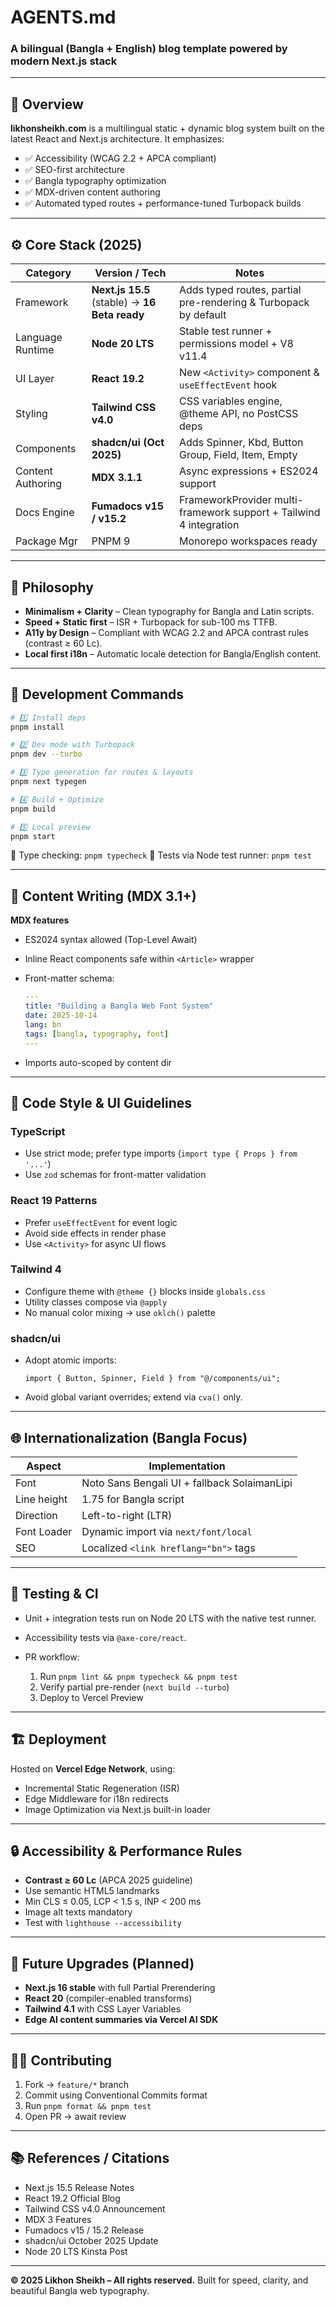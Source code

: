 # AGENTS.md

### A bilingual (Bangla + English) blog template powered by modern Next.js stack

---

## 🧩 Overview

**likhonsheikh.com** is a multilingual static + dynamic blog system built on the latest React and Next.js architecture.
It emphasizes:

* ✅ Accessibility (WCAG 2.2 + APCA compliant)
* ✅ SEO-first architecture
* ✅ Bangla typography optimization
* ✅ MDX-driven content authoring
* ✅ Automated typed routes + performance-tuned Turbopack builds

---

## ⚙️ Core Stack (2025)

| Category          | Version / Tech                                | Notes                                                              |
| ----------------- | --------------------------------------------- | ------------------------------------------------------------------ |
| Framework         | **Next.js 15.5** (stable) → **16 Beta ready** | Adds typed routes, partial pre-rendering & Turbopack by default    |
| Language Runtime  | **Node 20 LTS**                               | Stable test runner + permissions model + V8 v11.4                  |
| UI Layer          | **React 19.2**                                | New `<Activity>` component & `useEffectEvent` hook                 |
| Styling           | **Tailwind CSS v4.0**                         | CSS variables engine, @theme API, no PostCSS deps                  |
| Components        | **shadcn/ui (Oct 2025)**                      | Adds Spinner, Kbd, Button Group, Field, Item, Empty                |
| Content Authoring | **MDX 3.1.1**                                 | Async expressions + ES2024 support                                 |
| Docs Engine       | **Fumadocs v15 / v15.2**                      | FrameworkProvider multi-framework support + Tailwind 4 integration |
| Package Mgr       | PNPM 9                                        | Monorepo workspaces ready                                          |

---

## 🧠 Philosophy

* **Minimalism + Clarity** – Clean typography for Bangla and Latin scripts.
* **Speed + Static first** – ISR + Turbopack for sub-100 ms TTFB.
* **A11y by Design** – Compliant with WCAG 2.2 and APCA contrast rules (contrast ≥ 60 Lc).
* **Local first i18n** – Automatic locale detection for Bangla/English content.

---

## 🚀 Development Commands

```bash
# 1️⃣ Install deps
pnpm install

# 2️⃣ Dev mode with Turbopack
pnpm dev --turbo

# 3️⃣ Type generation for routes & layouts
pnpm next typegen

# 4️⃣ Build + Optimize
pnpm build

# 5️⃣ Local preview
pnpm start
```

🧩 Type checking: `pnpm typecheck`
🧪 Tests via Node test runner: `pnpm test`

---

## 🧾 Content Writing (MDX 3.1+)

**MDX features**

* ES2024 syntax allowed (Top-Level Await)
* Inline React components safe within `<Article>` wrapper
* Front-matter schema:

  ```yaml
  ---
  title: "Building a Bangla Web Font System"
  date: 2025-10-14
  lang: bn
  tags: [bangla, typography, font]
  ---
  ```
* Imports auto-scoped by content dir

---

## 🎨 Code Style & UI Guidelines

### TypeScript

* Use strict mode; prefer type imports (`import type { Props } from '...'`)
* Use `zod` schemas for front-matter validation

### React 19 Patterns

* Prefer `useEffectEvent` for event logic
* Avoid side effects in render phase
* Use `<Activity>` for async UI flows

### Tailwind 4

* Configure theme with `@theme {}` blocks inside `globals.css`
* Utility classes compose via `@apply`
* No manual color mixing → use `oklch()` palette

### shadcn/ui

* Adopt atomic imports:

  ```tsx
  import { Button, Spinner, Field } from "@/components/ui";
  ```
* Avoid global variant overrides; extend via `cva()` only.

---

## 🌐 Internationalization (Bangla Focus)

| Aspect      | Implementation                               |
| ----------- | -------------------------------------------- |
| Font        | Noto Sans Bengali UI + fallback SolaimanLipi |
| Line height | 1.75 for Bangla script                       |
| Direction   | Left-to-right (LTR)                          |
| Font Loader | Dynamic import via `next/font/local`         |
| SEO         | Localized `<link hreflang="bn">` tags        |

---

## 🧰 Testing & CI

* Unit + integration tests run on Node 20 LTS with the native test runner.
* Accessibility tests via `@axe-core/react`.
* PR workflow:

  1. Run `pnpm lint && pnpm typecheck && pnpm test`
  2. Verify partial pre-render (`next build --turbo`)
  3. Deploy to Vercel Preview

---

## 🏗️ Deployment

Hosted on **Vercel Edge Network**, using:

* Incremental Static Regeneration (ISR)
* Edge Middleware for i18n redirects
* Image Optimization via Next.js built-in loader

---

## 🔒 Accessibility & Performance Rules

* **Contrast ≥ 60 Lc** (APCA 2025 guideline)
* Use semantic HTML5 landmarks
* Min CLS ≤ 0.05, LCP < 1.5 s, INP < 200 ms
* Image alt texts mandatory
* Test with `lighthouse --accessibility`

---

## 🧩 Future Upgrades (Planned)

* **Next.js 16 stable** with full Partial Prerendering
* **React 20** (compiler-enabled transforms)
* **Tailwind 4.1** with CSS Layer Variables
* **Edge AI content summaries via Vercel AI SDK**

---

## 🧑‍💻 Contributing

1. Fork → `feature/*` branch
2. Commit using Conventional Commits format
3. Run `pnpm format && pnpm test`
4. Open PR → await review

---

## 📚 References / Citations

* Next.js 15.5 Release Notes
* React 19.2 Official Blog
* Tailwind CSS v4.0 Announcement
* MDX 3 Features
* Fumadocs v15 / 15.2 Release
* shadcn/ui October 2025 Update
* Node 20 LTS Kinsta Post

---

**© 2025 Likhon Sheikh – All rights reserved.**
Built for speed, clarity, and beautiful Bangla web typography.
